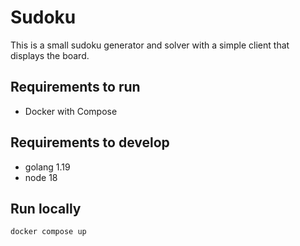 # Sudoku

This is a small sudoku generator and solver with a simple client that displays the board.

## Requirements to run

- Docker with Compose

## Requirements to develop

- golang 1.19
- node 18

## Run locally

```sh
docker compose up
```
